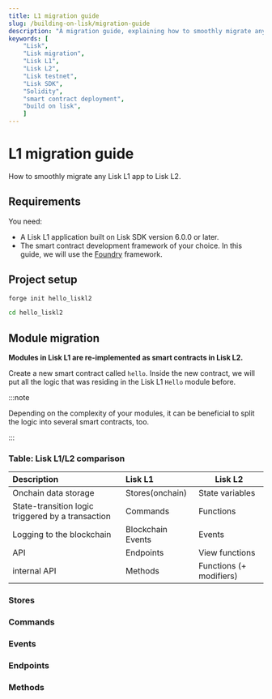 ```yaml
---
title: L1 migration guide
slug: /building-on-lisk/migration-guide
description: "A migration guide, explaining how to smoothly migrate any Lisk L1 app to Lisk L2."
keywords: [
    "Lisk",
    "Lisk migration",
    "Lisk L1",
    "Lisk L2",
    "Lisk testnet",
    "Lisk SDK",
    "Solidity",
    "smart contract deployment",
    "build on lisk",
    ]
---
```


# L1 migration guide

How to smoothly migrate any Lisk L1 app to Lisk L2.

## Requirements

You need:

- A Lisk L1 application built on Lisk SDK version 6.0.0 or later.
- The smart contract development framework of your choice. 
In this guide, we will use the [Foundry](https://book.getfoundry.sh/) framework.

## Project setup

```bash
forge init hello_liskl2
```

```bash
cd hello_liskl2
```

## Module migration

**Modules in Lisk L1 are re-implemented as smart contracts in Lisk L2.**

Create a new smart contract called `hello`. 
Inside the new contract, we will put all the logic that was residing in the Lisk L1 `Hello` module before.

:::note

Depending on the complexity of your modules, it can be beneficial to split the logic into several smart contracts, too.

:::

### Table: Lisk L1/L2 comparison
| Description          | Lisk L1                      | Lisk L2                       |
| :------------------- | :----------------------------|------------------------------ |
| Onchain data storage | Stores(onchain)              | State variables               |
| State-transition logic triggered by a transaction| Commands       | Functions       |
| Logging to the blockchain| Blockchain Events        | Events                        |
| API                  | Endpoints                    | View functions                |
| internal API         | Methods                      | Functions (+ modifiers)       |

### Stores

### Commands

### Events

### Endpoints

### Methods

<!-- ## Plugin migration -->